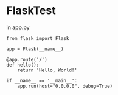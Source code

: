 # FlaskTest

in app.py 
```
from flask import Flask

app = Flask(__name__)

@app.route('/')
def hello():
    return 'Hello, World!'

if __name__ == '__main__':
    app.run(host="0.0.0.0", debug=True)
```
